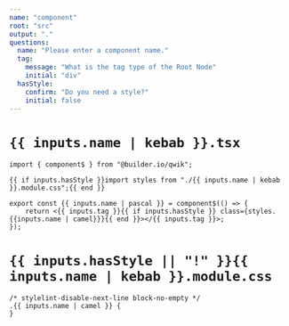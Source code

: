 ```yaml
---
name: "component"
root: "src"
output: "."
questions:
  name: "Please enter a component name."
  tag:
    message: "What is the tag type of the Root Node"
    initial: "div"
  hasStyle:
    confirm: "Do you need a style?"
    initial: false
---
```


# `{{ inputs.name | kebab }}.tsx`

```
import { component$ } from "@builder.io/qwik";

{{ if inputs.hasStyle }}import styles from "./{{ inputs.name | kebab }}.module.css";{{ end }}

export const {{ inputs.name | pascal }} = component$(() => {
	return <{{ inputs.tag }}{{ if inputs.hasStyle }} class={styles.{{inputs.name | camel}}}{{ end }}></{{ inputs.tag }}>;
});

```

# `{{ inputs.hasStyle || "!" }}{{ inputs.name | kebab }}.module.css`

```
/* stylelint-disable-next-line block-no-empty */
.{{ inputs.name | camel }} {
}
```
